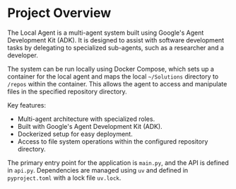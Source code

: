# Project Overview

The Local Agent is a multi-agent system built using Google's Agent Development Kit (ADK). It is designed to assist with software development tasks by delegating to specialized sub-agents, such as a researcher and a developer.

The system can be run locally using Docker Compose, which sets up a container for the local agent and maps the local `~/Solutions` directory to `/repos` within the container. This allows the agent to access and manipulate files in the specified repository directory.

Key features:
- Multi-agent architecture with specialized roles.
- Built with Google's Agent Development Kit (ADK).
- Dockerized setup for easy deployment.
- Access to file system operations within the configured repository directory.

The primary entry point for the application is `main.py`, and the API is defined in `api.py`. Dependencies are managed using `uv` and defined in `pyproject.toml` with a lock file `uv.lock`.